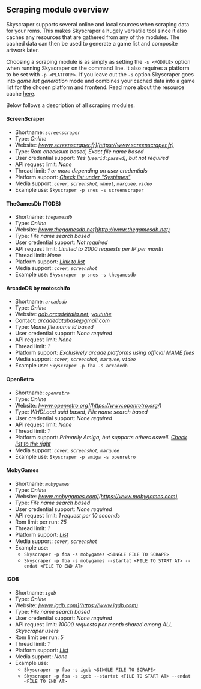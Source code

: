 ## Scraping module overview
Skyscraper supports several online and local sources when scraping data for your roms. This makes Skyscraper a hugely versatile tool since it also caches any resources that are gathered from any of the modules. The cached data can then be used to generate a game list and composite artwork later.

Choosing a scraping module is as simply as setting the `-s <MODULE>` option when running Skyscraper on the command line. It also requires a platform to be set with `-p <PLATFORM>`. If you leave out the `-s` option Skyscraper goes into *game list generation* mode and combines your cached data into a game list for the chosen platform and frontend. Read more about the resource cache [here](CACHE.md).

Below follows a description of all scraping modules.

#### ScreenScraper
* Shortname: *`screenscraper`*
* Type: *Online*
* Website: *[www.screenscraper.fr](https://www.screenscraper.fr)*
* Type: *Rom checksum based, Exact file name based*
* User credential support: *Yes (`userid:passwd`), but not required*
* API request limit: *None*
* Thread limit: *1 or more depending on user credentials*
* Platform support: *[Check list under "Systémes"](https://www.screenscraper.fr)*
* Media support: *`cover`, `screenshot`, `wheel`, `marquee`, `video`*
* Example use: `Skyscraper -p snes -s screenscraper`

#### TheGamesDb (TGDB)
* Shortname: *`thegamesdb`*
* Type: *Online*
* Website: *[www.thegamesdb.net](http://www.thegamesdb.net)*
* Type: *File name search based*
* User credential support: *Not required*
* API request limit: *Limited to 2000 requests per IP per month*
* Thread limit: *None*
* Platform support: *[Link to list](https://thegamesdb.net/list_platforms.php)*
* Media support: *`cover`, `screenshot`*
* Example use: `Skyscraper -p snes -s thegamesdb`

#### ArcadeDB by motoschifo
* Shortname: *`arcadedb`*
* Type: *Online*
* Website: *[adb.arcadeitalia.net](http://adb.arcadeitalia.net), [youtube](https://www.youtube.com/c/ArcadeDatabase)*
* Contact: *arcadedatabase@gmail.com*
* Type: *Mame file name id based*
* User credential support: *None required*
* API request limit: *None*
* Thread limit: *1*
* Platform support: *Exclusively arcade platforms using official MAME files*
* Media support: *`cover`, `screenshot`, `marquee`, `video`*
* Example use: `Skyscraper -p fba -s arcadedb`

#### OpenRetro
* Shortname: *`openretro`*
* Type: *Online*
* Website: *[www.openretro.org](https://www.openretro.org/)*
* Type: *WHDLoad uuid based, File name search based*
* User credential support: *None required*
* API request limit: *None*
* Thread limit: *1*
* Platform support: *Primarily Amiga, but supports others aswell. [Check list to the right](https://openretro.org/browse/amiga/a)*
* Media support: *`cover`, `screenshot`, `marquee`*
* Example use: `Skyscraper -p amiga -s openretro`

#### MobyGames
* Shortname: *`mobygames`*
* Type: *Online*
* Website: *[www.mobygames.com](https://www.mobygames.com)*
* Type: *File name search based*
* User credential support: *None required*
* API request limit: *1 request per 10 seconds*
* Rom limit per run: *25*
* Thread limit: *1*
* Platform support: *[List](https://www.mobygames.com/browse/games)*
* Media support: *`cover`, `screenshot`*
* Example use:
  * `Skyscraper -p fba -s mobygames <SINGLE FILE TO SCRAPE>`
  * `Skyscraper -p fba -s mobygames --startat <FILE TO START AT> --endat <FILE TO END AT>`

#### IGDB
* Shortname: *`igdb`*
* Type: *Online*
* Website: *[www.igdb.com](https://www.igdb.com)*
* Type: *File name search based*
* User credential support: *None required*
* API request limit: *10000 requests per month shared among ALL Skyscraper users*
* Rom limit per run: *5*
* Thread limit: *1*
* Platform support: *[List](https://www.igdb.com/platforms)*
* Media support: *None*
* Example use:
  * `Skyscraper -p fba -s igdb <SINGLE FILE TO SCRAPE>`
  * `Skyscraper -p fba -s igdb --startat <FILE TO START AT> --endat <FILE TO END AT>`
